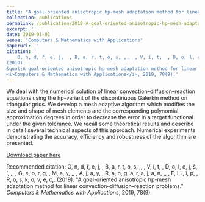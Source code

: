 ```yaml
---
title: "A goal-oriented anisotropic hp-mesh adaptation method for linear convection–diffusion–reaction problems"
collection: publications
permalink: /publication/2019-A-goal-oriented-anisotropic-hp-mesh-adaptation-method-for-linear-convection–diffusion–reaction-problems
excerpt: ''
date: 2019-01-01
venue: 'Computers & Mathematics with Applications'
paperurl: ''
citation: '
    O, n, d, ř, e, j,  , B, a, r, t, o, s, ,,  , V, í, t,  , D, o, l, e, j, š, í, ,,  , G, e, o, r, g,  , M, a, y, ,,  , A, j, a, y,  , R, a, n, g, a, r, a, j, a, n, ,,  , F, i, l, i, p,  , R, o, s, k, o, v, e, c,.
(2019).
&quot;A goal-oriented anisotropic hp-mesh adaptation method for linear convection–diffusion–reaction problems.&quot;
<i>Computers & Mathematics with Applications</i>, 2019, 78(9).'
---
```

We deal with the numerical solution of linear convection–diffusion–reaction equations using the hp-variant of the discontinuous Galerkin method on triangular grids. We develop a mesh adaptive algorithm which modifies the size and shape of mesh elements and the corresponding polynomial approximation degrees in order to decrease the error in a target functional under the given tolerance. We recall some theoretical results and describe in detail several technical aspects of this approach. Numerical experiments demonstrating the accuracy, efficiency and robustness of the algorithm are presented.

[Download paper here](https://www.sciencedirect.com/science/article/pii/S0898122119301774)

Recommended citation: 
    O, n, d, ř, e, j,  , B, a, r, t, o, s, ,,  , V, í, t,  , D, o, l, e, j, š, í, ,,  , G, e, o, r, g,  , M, a, y, ,,  , A, j, a, y,  , R, a, n, g, a, r, a, j, a, n, ,,  , F, i, l, i, p,  , R, o, s, k, o, v, e, c,.
(2019).
&quot;A goal-oriented anisotropic hp-mesh adaptation method for linear convection–diffusion–reaction problems.&quot;
<i>Computers & Mathematics with Applications</i>, 2019, 78(9).